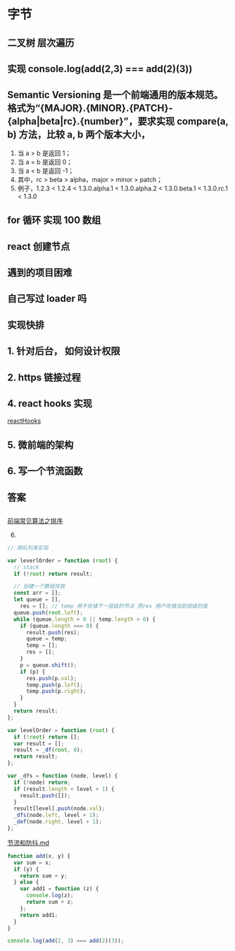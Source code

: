 # 字节

## 二叉树 层次遍历

## 实现 console.log(add(2,3) === add(2)(3))

## <div class="block"></div>

## Semantic Versioning 是一个前端通用的版本规范。格式为“{MAJOR}.{MINOR}.{PATCH}-{alpha|beta|rc}.{number}”，要求实现 compare(a, b) 方法，比较 a, b 两个版本大小，

1. 当 a > b 是返回 1；
2. 当 a = b 是返回 0；
3. 当 a < b 是返回 -1；
4. 其中，rc > beta > alpha，major > minor > patch；
5. 例子，1.2.3 < 1.2.4 < 1.3.0.alpha.1 < 1.3.0.alpha.2 < 1.3.0.beta.1 < 1.3.0.rc.1 < 1.3.0

## for 循环 实现 100 数组

## react 创建节点

## 遇到的项目困难

## 自己写过 loader 吗

## 实现快排

## 1. 针对后台， 如何设计权限

## 2. https 链接过程

## 4. react hooks 实现

[reactHooks](../../源码/ReactHook/总结.md)

## 5. 微前端的架构

## 6. 写一个节流函数

## 答案

##

[前端常见算法之排序](../../算法/前端常见算法之排序.md)

6.

```js
// 用队列来实现

var leverlOrder = function (root) {
  // stack
  if (!root) return result;

  // 创建一个数组存放
  const arr = [];
  let queue = [],
    res = []; // temp 用于存储下一层级的节点 而res 用户存储当前层级的值
  queue.push(root.left);
  while (queue.length > 0 || temp.length > 0) {
    if (queue.length === 0) {
      result.push(res);
      queue = temp;
      temp = [];
      res = [];
    }
    p = queue.shift();
    if (p) {
      res.push(p.val);
      temp.push(p.left);
      temp.push(p.right);
    }
  }
  return result;
};
```

```js
var levelOrder = function (root) {
  if (!root) return [];
  var result = [];
  result = _df(root, 0);
  return result;
};

var _dfs = function (node, level) {
  if (!node) return;
  if (result.length < level + 1) {
    result.push([]);
  }
  result[level].push(node.val);
  _dfs(node.left, level + 1);
  _def(node.right, level + 1);
};
```

[节流和防抖.md](../../源码/源码手写系列/节流和防抖.md)

```js
function add(x, y) {
  var sum = x;
  if (y) {
    return sum + y;
  } else {
    var add1 = function (z) {
      console.log(z);
      return sum + z;
    };
    return add1;
  }
}

console.log(add(2, 3) === add(2)(3));
```
